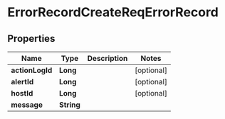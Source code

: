 # ErrorRecordCreateReqErrorRecord

## Properties
Name | Type | Description | Notes
------------ | ------------- | ------------- | -------------
**actionLogId** | **Long** |  |  [optional]
**alertId** | **Long** |  |  [optional]
**hostId** | **Long** |  |  [optional]
**message** | **String** |  | 

